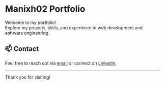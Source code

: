 # Manixh02 Portfolio

Welcome to my portfolio!  
Explore my projects, skills, and experience in web development and software engineering.

## 📫 Contact

Feel free to reach out via [email](mailto:work.manish02@yahoo.com) or connect on [LinkedIn](https://linkedin.com/in/imanish02).

---

Thank you for visiting!
